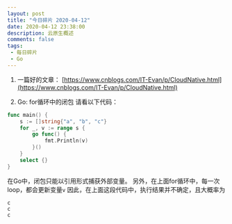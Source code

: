 ```yaml
---
layout: post
title: "今日碎片 2020-04-12"
date: 2020-04-12 23:38:00
description: 云原生概述
comments: false
tags: 
 - 每日碎片
 - Go
---
```


1. 一篇好的文章：
[https://www.cnblogs.com/IT-Evan/p/CloudNative.html](https://www.cnblogs.com/IT-Evan/p/CloudNative.html)

2. Go: for循环中的闭包
请看以下代码：
```go
func main() {
    s := []string{"a", "b", "c"}
    for _, v := range s {
        go func() {
            fmt.Println(v)
        }()
	}
	select {}
}
```

在Go中，闭包只能以引用形式捕获外部变量。
另外，在上面for循环中，每一次loop，都会更新变量`v`
因此，在上面这段代码中，执行结果并不确定，且大概率为
```
c
c
c
```